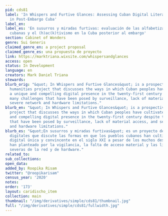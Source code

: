 ```yaml
---
pid: cds81
label: 'In Whispers and Furtive Glances: Assessing Cuban Digital Literacies and (H)ac(k)tivism
  in Post-Embargo Cuba'
label_en:
label_es: 'En susurros y miradas furtivas: evaluación de las alfabetizaciones digitales
  cubanas y el (h)ac(k)tivismo en la Cuba posterior al embargo'
section: Cabinet of Wonders
genre: Sui Generis
claimed_genre_en: a project proposal
claimed_genre_es: una propuesta de proyecto
link: https://marktriana.wixsite.com/whispersandglances
access: open
status: In Development
language: en
creators: Mark Daniel Triana
stewards:
blurb_orig: "&quot; In Whispers and Furtive Glances&quot; is a prospective digital
  humanities project that discusses the ways in which Cuban peoples have cultivated
  a unique and compelling digital presence in the twenty-first century despite the
  many challenges that have been posed by surveillance, lack of material access, and
  severe network and hardware limitations."
blurb_en: "&quot; In Whispers and Furtive Glances&quot; is a prospective digital humanities
  project that discusses the ways in which Cuban peoples have cultivated a unique
  and compelling digital presence in the twenty-first century despite the many challenges
  that have been posed by surveillance, lack of material access, and severe network
  and hardware limitations."
blurb_es: "&quot;En susurros y miradas furtivas&quot; es un proyecto de humanidades
  digitales que discute las formas en que los pueblos cubanos han cultivado una presencia
  digital única y convincente en el siglo XXI a pesar de los muchos desafíos que se
  han planteado por la vigilancia, la falta de acceso material y las limitaciones
  severas de la red y de hardware."
related_to:
sub_collections:
open_data:
added_by: Roopika Risam
twitter: "@roopikarisam"
census_year: '2020'
notes:
order: '173'
layout: caridischo_item
collection: main
thumbnail: "/img/derivatives/simple/cds81/thumbnail.jpg"
full: "/img/derivatives/simple/cds81/fullwidth.jpg"
---
```

